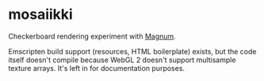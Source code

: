 # mosaiikki

Checkerboard rendering experiment with [Magnum](https://magnum.graphics/).

Emscripten build support (resources, HTML boilerplate) exists, but the code itself doesn't compile because WebGL 2 doesn't support multisample texture arrays. It's left in for documentation purposes.
